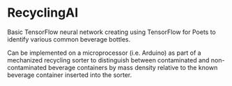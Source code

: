 # RecyclingAI
Basic TensorFlow neural network creating using TensorFlow for Poets to identify various common beverage bottles.

Can be implemented on a microprocessor (i.e. Arduino) as part of a mechanized recycling sorter to distinguish between contaminated and non-contaminated beverage containers by mass density relative to the known beverage container inserted into the sorter.
